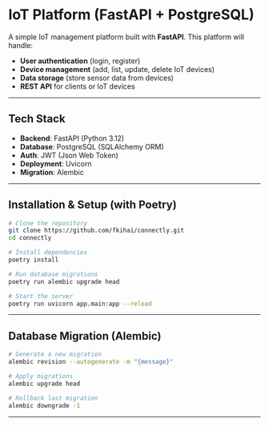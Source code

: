 # IoT Platform (FastAPI + PostgreSQL)

A simple IoT management platform built with **FastAPI**.
This platform will handle:

- **User authentication** (login, register)
- **Device management** (add, list, update, delete IoT devices)
- **Data storage** (store sensor data from devices)
- **REST API** for clients or IoT devices

---

## Tech Stack

- **Backend**: FastAPI (Python 3.12)
- **Database**: PostgreSQL (SQLAlchemy ORM)
- **Auth**: JWT (Json Web Token)
- **Deployment**: Uvicorn
- **Migration**: Alembic

---

## Installation & Setup (with Poetry)

```bash
# Clone the repository
git clone https://github.com/fkihai/connectly.git
cd connectly

# Install dependencies
poetry install

# Run database migrations
poetry run alembic upgrade head

# Start the server
poetry run uvicorn app.main:app --reload
```

---

## Database Migration (Alembic)

```bash
# Generate a new migration
alembic revision --autogenerate -m "{message}"

# Apply migrations
alembic upgrade head

# Rollback last migration
alembic downgrade -1
```

---
